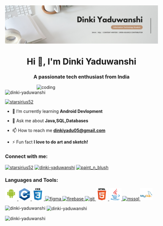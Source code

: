 ![logo](https://github.com/Dinki-Yaduwanshi/Dinki-Yaduwanshi/blob/main/Github%20Banner.png)
<h1 align="center">Hi 👋, I'm Dinki Yaduwanshi</h1>
<h3 align="center">A passionate tech enthusiast from India</h3>
<img align="right" alt="coding" width="400" src="https://cdn.dribbble.com/users/4055494/screenshots/15215756/lottie-000_1_1_still_2x.gif?compress=1&resize=400x300">

<p align="left"> <img src="https://komarev.com/ghpvc/?username=dinki-yaduwanshi&label=Profile%20views&color=0e75b6&style=flat" alt="dinki-yaduwanshi" /> </p>

<p align="left"> <a href="https://twitter.com/starsirius52" target="blank"><img src="https://img.shields.io/twitter/follow/starsirius52?logo=twitter&style=for-the-badge" alt="starsirius52" /></a> </p>

- 🌱 I’m currently learning **Android Devlopment**

- 💬 Ask me about **Java,SQL,Databases**

- 📫 How to reach me **dinkiyadu05@gmail.com**

- ⚡ Fun fact **I love to do art and sketch!**

<h3 align="left">Connect with me:</h3>
<p align="left">
<a href="https://twitter.com/starsirius52" target="blank"><img align="center" src="https://raw.githubusercontent.com/rahuldkjain/github-profile-readme-generator/master/src/images/icons/Social/twitter.svg" alt="starsirius52" height="30" width="40" /></a>
<a href="https://linkedin.com/in/dinki-yaduwanshi" target="blank"><img align="center" src="https://raw.githubusercontent.com/rahuldkjain/github-profile-readme-generator/master/src/images/icons/Social/linked-in-alt.svg" alt="dinki-yaduwanshi" height="30" width="40" /></a>
<a href="https://instagram.com/paint_n_blush" target="blank"><img align="center" src="https://raw.githubusercontent.com/rahuldkjain/github-profile-readme-generator/master/src/images/icons/Social/instagram.svg" alt="paint_n_blush" height="30" width="40" /></a>
</p>

<h3 align="left">Languages and Tools:</h3>
<p align="left"> <a href="https://developer.android.com" target="_blank" rel="noreferrer"> <img src="https://raw.githubusercontent.com/devicons/devicon/master/icons/android/android-original-wordmark.svg" alt="android" width="40" height="40"/> </a> <a href="https://www.w3schools.com/cpp/" target="_blank" rel="noreferrer"> <img src="https://raw.githubusercontent.com/devicons/devicon/master/icons/cplusplus/cplusplus-original.svg" alt="cplusplus" width="40" height="40"/> </a> <a href="https://www.w3schools.com/css/" target="_blank" rel="noreferrer"> <img src="https://raw.githubusercontent.com/devicons/devicon/master/icons/css3/css3-original-wordmark.svg" alt="css3" width="40" height="40"/> </a> <a href="https://www.figma.com/" target="_blank" rel="noreferrer"> <img src="https://www.vectorlogo.zone/logos/figma/figma-icon.svg" alt="figma" width="40" height="40"/> </a> <a href="https://firebase.google.com/" target="_blank" rel="noreferrer"> <img src="https://www.vectorlogo.zone/logos/firebase/firebase-icon.svg" alt="firebase" width="40" height="40"/> </a> <a href="https://git-scm.com/" target="_blank" rel="noreferrer"> <img src="https://www.vectorlogo.zone/logos/git-scm/git-scm-icon.svg" alt="git" width="40" height="40"/> </a> <a href="https://www.w3.org/html/" target="_blank" rel="noreferrer"> <img src="https://raw.githubusercontent.com/devicons/devicon/master/icons/html5/html5-original-wordmark.svg" alt="html5" width="40" height="40"/> </a> <a href="https://www.java.com" target="_blank" rel="noreferrer"> <img src="https://raw.githubusercontent.com/devicons/devicon/master/icons/java/java-original.svg" alt="java" width="40" height="40"/> </a> <a href="https://www.microsoft.com/en-us/sql-server" target="_blank" rel="noreferrer"> <img src="https://www.svgrepo.com/show/303229/microsoft-sql-server-logo.svg" alt="mssql" width="40" height="40"/> </a> <a href="https://www.mysql.com/" target="_blank" rel="noreferrer"> <img src="https://raw.githubusercontent.com/devicons/devicon/master/icons/mysql/mysql-original-wordmark.svg" alt="mysql" width="40" height="40"/> </a> </p>

<p><img align="left" src="https://github-readme-stats.vercel.app/api/top-langs?username=dinki-yaduwanshi&show_icons=true&locale=en&layout=compact" alt="dinki-yaduwanshi" /></p>

<p>&nbsp;<img align="center" src="https://github-readme-stats.vercel.app/api?username=dinki-yaduwanshi&show_icons=true&locale=en" alt="dinki-yaduwanshi" /></p>

<p><img align="center" src="https://github-readme-streak-stats.herokuapp.com/?user=dinki-yaduwanshi&" alt="dinki-yaduwanshi" /></p>
